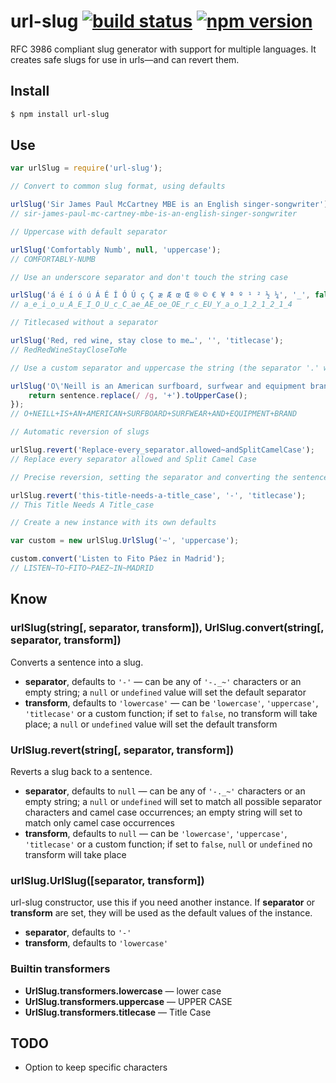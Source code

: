 # url-slug [![build status](https://img.shields.io/travis/sbtoledo/url-slug.svg?style=flat)](https://travis-ci.org/sbtoledo/url-slug) [![npm version](https://img.shields.io/npm/v/url-slug.svg?style=flat)](https://www.npmjs.com/package/url-slug)

RFC 3986 compliant slug generator with support for multiple languages. It creates safe slugs for use in urls—and can revert them.

## Install

```bash
$ npm install url-slug
```

## Use

```js
var urlSlug = require('url-slug');

// Convert to common slug format, using defaults

urlSlug('Sir James Paul McCartney MBE is an English singer-songwriter');
// sir-james-paul-mc-cartney-mbe-is-an-english-singer-songwriter

// Uppercase with default separator

urlSlug('Comfortably Numb', null, 'uppercase');
// COMFORTABLY-NUMB

// Use an underscore separator and don't touch the string case

urlSlug('á é í ó ú Á É Í Ó Ú ç Ç æ Æ œ Œ ® © € ¥ ª º ¹ ² ½ ¼', '_', false);
// a_e_i_o_u_A_E_I_O_U_c_C_ae_AE_oe_OE_r_c_EU_Y_a_o_1_2_1_2_1_4

// Titlecased without a separator

urlSlug('Red, red wine, stay close to me…', '', 'titlecase');
// RedRedWineStayCloseToMe

// Use a custom separator and uppercase the string (the separator '.' was ignored, because spaces were replaced)

urlSlug('O\'Neill is an American surfboard, surfwear and equipment brand', '.', function (sentence) {
    return sentence.replace(/ /g, '+').toUpperCase();
});
// O+NEILL+IS+AN+AMERICAN+SURFBOARD+SURFWEAR+AND+EQUIPMENT+BRAND

// Automatic reversion of slugs

urlSlug.revert('Replace-every_separator.allowed~andSplitCamelCase');
// Replace every separator allowed and Split Camel Case

// Precise reversion, setting the separator and converting the sentence to title case

urlSlug.revert('this-title-needs-a-title_case', '-', 'titlecase');
// This Title Needs A Title_case

// Create a new instance with its own defaults

var custom = new urlSlug.UrlSlug('~', 'uppercase');

custom.convert('Listen to Fito Páez in Madrid');
// LISTEN~TO~FITO~PAEZ~IN~MADRID
```

## Know

### urlSlug(string[, separator, transform]), UrlSlug.convert(string[, separator, transform])

Converts a sentence into a slug.

- __separator__, defaults to `'-'` — can be any of `'-._~'` characters or an empty string; a `null` or `undefined` value will set the default separator
- __transform__, defaults to `'lowercase'` — can be `'lowercase'`, `'uppercase'`, `'titlecase'` or a custom function; if set to `false`, no transform will take place; a `null` or `undefined` value will set the default transform

### UrlSlug.revert(string[, separator, transform])

Reverts a slug back to a sentence.

- __separator__, defaults to `null` — can be any of `'-._~'` characters or an empty string; a `null` or `undefined` will set to match all possible separator characters and camel case occurrences; an empty string will set to match only camel case occurrences
- __transform__, defaults to `null` — can be `'lowercase'`, `'uppercase'`, `'titlecase'` or a custom function; if set to `false`, `null` or `undefined` no transform will take place

### urlSlug.UrlSlug([separator, transform])

url-slug constructor, use this if you need another instance. If __separator__ or __transform__ are set, they will be used as the default values of the instance.

- __separator__, defaults to `'-'`
- __transform__, defaults to `'lowercase'`

### Builtin transformers

- __UrlSlug.transformers.lowercase__ — lower case
- __UrlSlug.transformers.uppercase__ — UPPER CASE
- __UrlSlug.transformers.titlecase__ — Title Case

## TODO

- Option to keep specific characters
